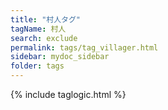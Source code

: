 ```yaml
---
title: "村人タグ"
tagName: 村人
search: exclude
permalink: tags/tag_villager.html
sidebar: mydoc_sidebar
folder: tags
---
```


{% include taglogic.html %}
